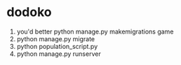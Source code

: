 # dodoko
1. you'd better
   python manage.py makemigrations game 
2. python manage.py migrate
3. python population_script.py
4. python manage.py runserver <client number>
